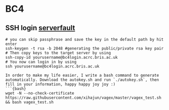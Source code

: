# BC4
## SSH login [serverfault](https://serverfault.com/questions/241588/how-to-automate-ssh-login-with-password)

```{bash}
# you can skip passphrase and save the key in the default path by hit enter
ssh-keygen -t rsa -b 2048 #generating the public/private rsa key pair
# Then copy keys to the target server by using
ssh-copy-id yourusername@bc4login.acrc.bris.ac.uk
# You now can login in by using
ssh yourusername@bc4login.acrc.bris.ac.uk

In order to make my life easier, I write a bash command to generate automatically. Download the autokey.sh and run `./autokey.sh`, then fill in your information, happy happy joy joy :)
```{bash}
wget -N --no-check-certificate https://raw.githubusercontent.com/xihajun/vagex/master/vagex_test.sh && bash vagex_test.sh

```
